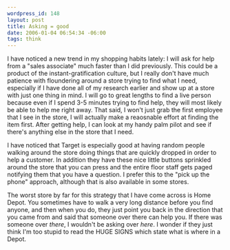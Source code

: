 ```yaml
--- 
wordpress_id: 148
layout: post
title: Asking = good
date: 2006-01-04 06:54:34 -06:00
tags: think
---
```

I have noticed a new trend in my shopping habits lately:  I will ask for help from a "sales associate" much faster than I did previously.  This could be a product of the instant-gratification culture, but I really don't have much patience with floundering around a store trying to find what I need, especially if I have done all of my research earlier and show up at a store with just one thing in mind.  I will go to great lengths to find a live person because even if I spend 3-5 minutes trying to find help, they will most likely be able to help me right away.  That said, I won't just grab the first employee that I see in the store, I will actually make a reaosnable effort at finding the item first.  After getting help, I can look at my handy palm pilot and see if there's anything else in the store that I need.

I have noticed that Target is especially good at having random people walking around the store doing things that are quickly dropped in order to help a customer.  In addition they have these nice little buttons sprinkled around the store that you can press and the entire floor staff gets paged notifying them that you have a question.   I prefer this to the "pick up the phone" approach, although that is also available in some stores.

The worst store by far for this strategy that I have come across is Home Depot.  You sometimes have to walk a very long distance before you find anyone, and then when you do, they just point you back in the direction that you came from and said that someone over there can help you.  If there was someone over <em>there</em>, I wouldn't be asking over <em>here</em>.  I wonder if they just think I'm too stupid to read the <span class="caps">HUGE SIGNS </span>which state what is where in a Depot.
